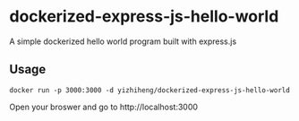 # dockerized-express-js-hello-world
A simple dockerized hello world program built with express.js

## Usage
```console
docker run -p 3000:3000 -d yizhiheng/dockerized-express-js-hello-world
```
Open your broswer and go to http://localhost:3000

